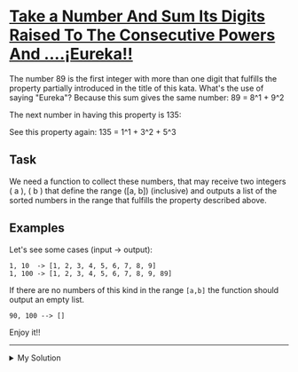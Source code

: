 # [Take a Number And Sum Its Digits Raised To The Consecutive Powers And ....¡Eureka!!](https://www.codewars.com/kata/5626b561280a42ecc50000d1)

The number 89 is the first integer with more than one digit that fulfills the property partially introduced in the title
of this kata. What's the use of saying "Eureka"? Because this sum gives the same number: 89 = 8^1 + 9^2

The next number in having this property is 135:

See this property again: 135 = 1^1 + 3^2 + 5^3

## Task

We need a function to collect these numbers, that may receive two integers \( a \), \( b \) that define the
range \([a, b]\) (inclusive) and outputs a list of the sorted numbers in the range that fulfills the property described
above.

## Examples

Let's see some cases (input -> output):

```
1, 10  -> [1, 2, 3, 4, 5, 6, 7, 8, 9]
1, 100 -> [1, 2, 3, 4, 5, 6, 7, 8, 9, 89]
```

If there are no numbers of this kind in the range `[a,b]` the function should output an empty list.

```
90, 100 --> []
```

Enjoy it!!

---

<details><summary>My Solution</summary>

```js
function sumDigPow(a, b) {
  let result = [];

  for (let i = a; i <= b; i++) {
    let sum = i
      .toString()
      .split("")
      .reduce((acc, cur, index) => {
        return (acc = acc + cur ** (index + 1));
      });

    if (i === sum) {
      result.push(i);
    }
  }

  return result;
}
```

</details>
